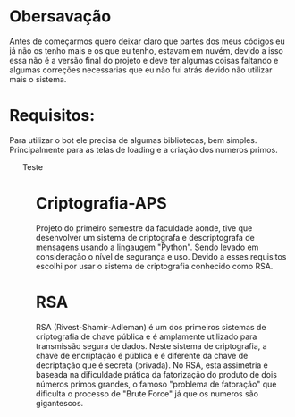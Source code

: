# Obersavação

Antes de começarmos quero deixar claro que partes dos meus códigos eu já não os tenho mais e os que eu tenho, estavam em nuvém, devido a isso essa não é a versão final do projeto e deve ter algumas coisas faltando e algumas correções necessarias que eu não fui atrás devido não utilizar mais o sistema.

# Requisitos:

Para utilizar o bot ele precisa de algumas bibliotecas, bem simples. Principalmente para as telas de loading e a criação dos numeros primos.

<ul>
 Teste 
<ul>

# Criptografia-APS

Projeto do primeiro semestre da faculdade aonde, tive que desenvolver um sistema de criptografa e descriptografa de mensagens usando a lingaugem "Python". Sendo levado em consideração o nível de segurança e uso. Devido a esses requisitos escolhi por usar o sistema de criptografia conhecido como RSA.

# RSA

RSA (Rivest-Shamir-Adleman) é um dos primeiros sistemas de criptografia de chave pública e é amplamente utilizado para transmissão segura de dados. Neste sistema de criptografia, a chave de encriptação é pública e é diferente da chave de decriptação que é secreta (privada). No RSA, esta assimetria é baseada na dificuldade prática da fatorização do produto de dois números primos grandes, o famoso "problema de fatoração" que dificulta o processo de "Brute Force" já que os numeros são gigantescos.
